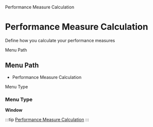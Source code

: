
Performance Measure Calculation
# Performance Measure Calculation


Define how you calculate your performance measures

Menu Path
## Menu Path



- Performance Measure Calculation

Menu Type
### Menu Type

**Window**


:::tip
[Performance Measure Calculation](functional-guide/window/window-performance-measure-calculation.md)
:::